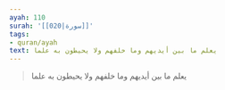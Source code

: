 ```yaml
---
ayah: 110
surah: '[[020|سورة]]'
tags:
- quran/ayah
text: يعلم ما بين أيديهم وما خلفهم ولا يحيطون به علما
---
```

> يعلم ما بين أيديهم وما خلفهم ولا يحيطون به علما
